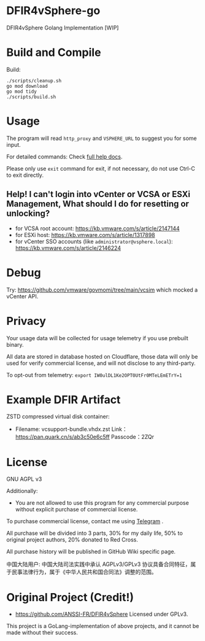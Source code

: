 # DFIR4vSphere-go

DFIR4vSphere Golang Implementation [WIP]

# Build and Compile

Build:

```shell
./scripts/cleanup.sh
go mod download
go mod tidy
./scripts/build.sh
```

# Usage

The program will read `http_proxy` and `VSPHERE_URL` to suggest you for some input.

For detailed commands: Check [full help docs](/pkg/subcmds/full-help.md).

Please only use `exit` command for exit, if not necessary, do not use Ctrl-C to exit directly.

## Help! I can't login into vCenter or VCSA or ESXi Management, What should I do for resetting or unlocking?

- for VCSA root account: https://kb.vmware.com/s/article/2147144
- for ESXi host: https://kb.vmware.com/s/article/1317898
- for vCenter SSO accounts (like `administrator@vsphere.local`): https://kb.vmware.com/s/article/2146224

# Debug

Try: https://github.com/vmware/govmomi/tree/main/vcsim which mocked a vCenter API.

# Privacy

Your usage data will be collected for usage telemetry if you use prebuilt binary.

All data are stored in database hosted on Cloudflare, 
those data will only be used for verify commercial license, and will not disclose to any third-party.

To opt-out from telemetry: `export IW0ulDL1Ke2OPT0UtFr0MTeLEmETrY=1`

# Example DFIR Artifact

ZSTD compressed virtual disk container:

- Filename: vcsupport-bundle.vhdx.zst
Link：https://pan.quark.cn/s/ab3c50e6c5ff
Passcode：2ZQr

# License

GNU AGPL v3

Additionally:
- You are not allowed to use this program for any commercial purpose without explicit purchase of commercial license.

To purchase commercial license, contact me using [Telegram](https://t.me/GH_Consult_7c88e09_bot) .

All purchase will be divided into 3 parts, 30% for my daily life, 50% to original project authors, 20% donated to Red Cross.

All purchase history will be published in GitHub Wiki specific page.

中国大陆用户: 中国大陆司法实践中承认 AGPLv3/GPLv3 协议具备合同特征，属于民事法律行为，属于《中华人民共和国合同法》调整的范围。

# Original Project (Credit!)

- https://github.com/ANSSI-FR/DFIR4vSphere Licensed under GPLv3.

This project is a GoLang-implementation of above projects, and it cannot be made without their success.